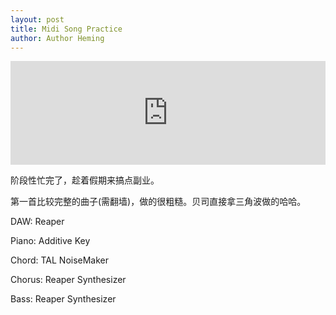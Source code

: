 ```yaml
---
layout: post
title: Midi Song Practice
author: Author Heming
---
```


<iframe width="100%" height="166" scrolling="no" frameborder="no" allow="autoplay" src="https://w.soundcloud.com/player/?url=https%3A//api.soundcloud.com/tracks/373506185&amp;color=%234e5557&amp;auto_play=false&amp;hide_related=false&amp;show_comments=true&amp;show_user=true&amp;show_reposts=false&amp;show_teaser=true"></iframe>


阶段性忙完了，趁着假期来搞点副业。

第一首比较完整的曲子(需翻墙)，做的很粗糙。贝司直接拿三角波做的哈哈。

DAW: Reaper

Piano: Additive Key

Chord: TAL NoiseMaker

Chorus: Reaper Synthesizer

Bass: Reaper Synthesizer

